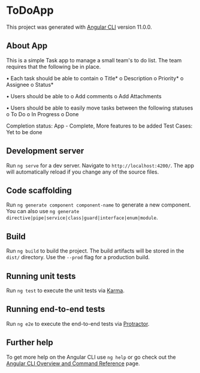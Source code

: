 # ToDoApp

This project was generated with [Angular CLI](https://github.com/angular/angular-cli) version 11.0.0.


## About App
This is a simple Task app to manage a small team's to do list. The team requires that the following be in place.
 
•	Each task should be able to contain
    o	Title*
    o	Description
    o	Priority*
    o	Assignee
    o	Status*

•	Users should be able to
    o	Add comments
    o	Add Attachments

•	Users should be able to easily move tasks between the following statuses
    o	To Do
    o	In Progress
    o	Done

Completion status:
App - Complete, More features to be added
Test Cases: Yet to be done

## Development server

Run `ng serve` for a dev server. Navigate to `http://localhost:4200/`. The app will automatically reload if you change any of the source files.

## Code scaffolding

Run `ng generate component component-name` to generate a new component. You can also use `ng generate directive|pipe|service|class|guard|interface|enum|module`.

## Build

Run `ng build` to build the project. The build artifacts will be stored in the `dist/` directory. Use the `--prod` flag for a production build.

## Running unit tests

Run `ng test` to execute the unit tests via [Karma](https://karma-runner.github.io).

## Running end-to-end tests

Run `ng e2e` to execute the end-to-end tests via [Protractor](http://www.protractortest.org/).

## Further help

To get more help on the Angular CLI use `ng help` or go check out the [Angular CLI Overview and Command Reference](https://angular.io/cli) page.


